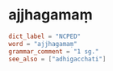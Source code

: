 # ajjhagamaṃ

``` toml
dict_label = "NCPED"
word = "ajjhagamaṃ"
grammar_comment = "1 sg."
see_also = ["adhigacchati"]
```

